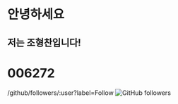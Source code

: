 # 안녕하세요

## 저는 조형찬입니다!
# 006272

/github/followers/:user?label=Follow
![GitHub followers](https://img.shields.io/github/followers/HYEONGCHANCHO?style=social)
